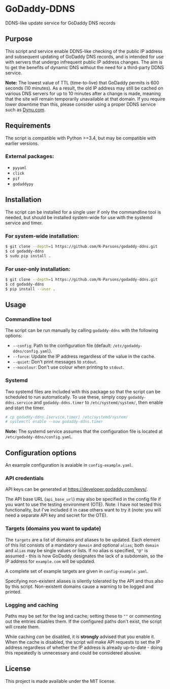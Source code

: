 # GoDaddy-DDNS
DDNS-like update service for GoDaddy DNS records


## Purpose

This script and service enable DDNS-like checking of the public IP address and subsequent updating of GoDaddy DNS records, and is intended for use with servers that undergo infrequent public IP address changes. The aim is to get the benefits of dynamic DNS without the need for a third-party DDNS service.

**Note:** The lowest value of TTL (time-to-live) that GoDaddy permits is 600 seconds (10 minutes). As a result, the old IP address may still be cached on various DNS servers for up to 10 minutes after a change is made, meaning that the site will remain temporarily unavailable at that domain. If you require lower downtime than this, please consider using a proper DDNS service such as [Dynu.com](https://dynu.com).


## Requirements

The script is compatible with Python >=3.4, but may be compatible with earlier versions.

### External packages:
 - `pyyaml`
 - `click`
 - `pif`
 - `godaddypy`


## Installation

The script can be installed for a single user if only the commandline tool is needed, but should be installed system-wide for use with the systemd service and timer.

### For system-wide installation:

```sh
$ git clone --depth=1 https://github.com/N-Parsons/godaddy-ddns.git
$ cd godaddy-ddns
$ sudo pip install .
```

### For user-only installation:

```sh
$ git clone --depth=1 https://github.com/N-Parsons/godaddy-ddns.git
$ cd godaddy-ddns
$ pip install --user .
```


## Usage

### Commandline tool

The script can be run manually by calling `godaddy-ddns` with the following options:

- `--config`: Path to the configuration file (default: `/etc/godaddy-ddns/config.yaml`).
- `--force`: Update the IP address regardless of the value in the cache.
- `--quiet`: Don't print messages to `stdout`.
- `--nocolour`: Don't use colour when printing to `stdout`.

### Systemd

Two systemd files are included with this package so that the script can be scheduled to run automatically. To use these, simply copy `godaddy-ddns.service` and `godaddy-ddns.timer` to `/etc/systemd/system/`, then enable and start the timer.

```sh
# cp godaddy-ddns.{service,timer} /etc/systemd/system/
# systemctl enable --now godaddy-ddns.timer
```

**Note:** The systemd service assumes that the configuration file is located at `/etc/godaddy-ddns/config.yaml`.


## Configuration options

An example configuration is avaiable in `config-example.yaml`.

### API credentials

API keys can be generated at <https://developer.godaddy.com/keys/>.

The API base URL (`api_base_url`) may also be specified in the config file if you want to use the testing environment (OTE). Note: I have not tested this functionality, but I've included it in case others want to try it (note: you will need a separate API key and secret for the OTE).

### Targets (domains you want to update)

The `targets` are a list of domains and aliases to be updated. Each element of this list consists of a mandatory `domain` and optional `alias`; both `domain` and `alias` may be single values or lists. If no alias is specified, `"@"` is assumed - this is how GoDaddy designates the lack of a subdomain, so the IP address for `example.com` will be updated.

A complete set of example targets are given in `config-example.yaml`.

Specifying non-existent aliases is silently tolerated by the API and thus also by this script. Non-existent domains cause a warning to be logged and printed.

### Logging and caching

Paths may be set for the log and cache; setting these to `""` or commenting out the entries disables them. If the configured paths don't exist, the script will create them.

While caching *can* be disabled, it is **strongly** advised that you enable it. When the cache is disabled, the script will make API requests to set the IP address regardless of whether the IP address is already up-to-date - doing this repeatedly is unnecessary and could be considered abusive.


## License

This project is made available under the MIT license.
